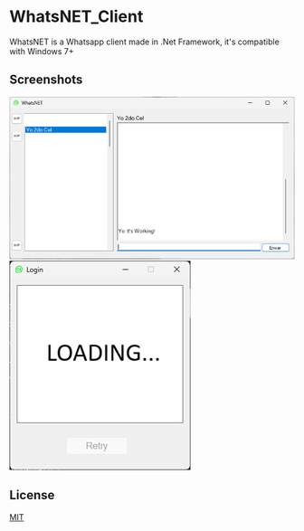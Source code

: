 
# WhatsNET_Client

WhatsNET is a Whatsapp client made in .Net Framework, it's compatible with Windows 7+

## Screenshots

![App Screenshot](https://github.com/MeLlamoGamer/WhatsNET_Client/blob/master/WhatsappClient/Resources/SCREENSHOT1.png?raw=true)
![Login Screenshot](https://github.com/MeLlamoGamer/WhatsNET_Client/blob/master/WhatsappClient/Resources/SCREENSHOT2.png?raw=true)

## License

[MIT](https://choosealicense.com/licenses/mit/)

